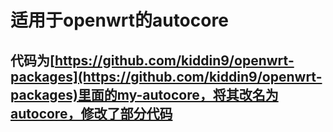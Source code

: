 # 适用于openwrt的autocore

## 代码为[https://github.com/kiddin9/openwrt-packages](https://github.com/kiddin9/openwrt-packages)里面的my-autocore，将其改名为autocore，修改了部分代码
